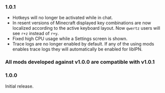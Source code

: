 <!-- latest begin -->
### 1.0.1

- Hotkeys will no longer be activated while in chat.
- In resent versions of Minecraft displayed key combinations are now localized according to the active keyboard layout. Now `qwertz` users will see `r+z` instead of `r+y`.
- Fixed high CPU usage while a Settings screen is shown.
- Trace logs are no longer enabled by default. If any of the using mods enables trace logs they will automatically be enabled for libIPN.

### All mods developed against v1.0.0 are compatible with v1.0.1

<!-- latest end -->

<!-- rest begin -->

### 1.0.0

Initial release.

